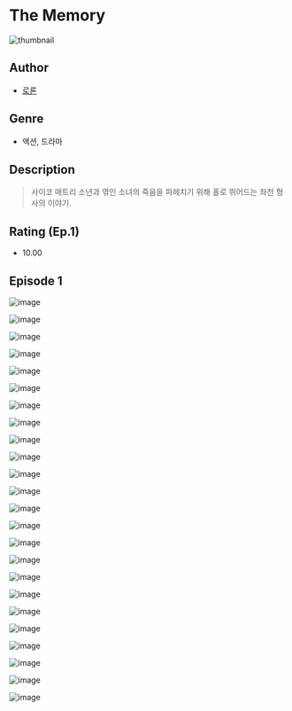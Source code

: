# The Memory
![thumbnail](https://image-comic.pstatic.net/user_contents_data/challenge_comic/2023/05/25/287297/upload_3558237564395020599_480x623.jpeg)

## Author
- [로론](https://comic.naver.com/artistTitle?id=287297)

## Genre
- 액션, 드라마

## Description
> 사이코 매트리 소년과 엮인 소녀의 죽음을 파헤치기 위해 홀로 뛰어드는 좌천 형사의 이야기.


## Rating (Ep.1)
- 10.00

## Episode 1
![image](https://image-comic.pstatic.net/user_contents_data/challenge_comic/2023/05/25/287297/upload_7075490801084740401.jpeg)

![image](https://image-comic.pstatic.net/user_contents_data/challenge_comic/2023/05/25/287297/upload_3631137585484739174.jpeg)

![image](https://image-comic.pstatic.net/user_contents_data/challenge_comic/2023/05/25/287297/upload_3544396009276007219.jpeg)

![image](https://image-comic.pstatic.net/user_contents_data/challenge_comic/2023/05/25/287297/upload_3835208034418045539.jpeg)

![image](https://image-comic.pstatic.net/user_contents_data/challenge_comic/2023/05/25/287297/upload_7089055282816627512.jpeg)

![image](https://image-comic.pstatic.net/user_contents_data/challenge_comic/2023/05/25/287297/upload_3977301010224330296.jpeg)

![image](https://image-comic.pstatic.net/user_contents_data/challenge_comic/2023/05/25/287297/upload_3763098755532010040.jpeg)

![image](https://image-comic.pstatic.net/user_contents_data/challenge_comic/2023/05/25/287297/upload_7364847974774617443.jpeg)

![image](https://image-comic.pstatic.net/user_contents_data/challenge_comic/2023/05/25/287297/upload_7148449805682094647.jpeg)

![image](https://image-comic.pstatic.net/user_contents_data/challenge_comic/2023/05/25/287297/upload_4121133843643654756.jpeg)

![image](https://image-comic.pstatic.net/user_contents_data/challenge_comic/2023/05/25/287297/upload_3546131034363343921.jpeg)

![image](https://image-comic.pstatic.net/user_contents_data/challenge_comic/2023/05/25/287297/upload_7077186059036014385.jpeg)

![image](https://image-comic.pstatic.net/user_contents_data/challenge_comic/2023/05/25/287297/upload_7004278512445305442.jpeg)

![image](https://image-comic.pstatic.net/user_contents_data/challenge_comic/2023/05/25/287297/upload_3833179444913201761.jpeg)

![image](https://image-comic.pstatic.net/user_contents_data/challenge_comic/2023/05/25/287297/upload_4121412023541184056.jpeg)

![image](https://image-comic.pstatic.net/user_contents_data/challenge_comic/2023/05/25/287297/upload_3689680880088201528.jpeg)

![image](https://image-comic.pstatic.net/user_contents_data/challenge_comic/2023/05/25/287297/upload_3487531462602143032.jpeg)

![image](https://image-comic.pstatic.net/user_contents_data/challenge_comic/2023/05/25/287297/upload_3991707907559732274.jpeg)

![image](https://image-comic.pstatic.net/user_contents_data/challenge_comic/2023/05/25/287297/upload_7363448480350812514.jpeg)

![image](https://image-comic.pstatic.net/user_contents_data/challenge_comic/2023/05/25/287297/upload_7221913846149101926.jpeg)

![image](https://image-comic.pstatic.net/user_contents_data/challenge_comic/2023/05/25/287297/upload_7162191695293263926.jpeg)

![image](https://image-comic.pstatic.net/user_contents_data/challenge_comic/2023/05/25/287297/upload_7148393923171870261.jpeg)

![image](https://image-comic.pstatic.net/user_contents_data/challenge_comic/2023/05/25/287297/upload_3689405105371689528.jpeg)

![image](https://image-comic.pstatic.net/user_contents_data/challenge_comic/2023/05/25/287297/upload_7221065930216334179.jpeg)
